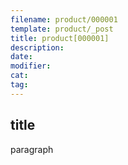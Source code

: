 ```yaml
---
filename: product/000001
template: product/_post
title: product[000001]
description:
date:
modifier:
cat:
tag:
---
```


## title
paragraph
